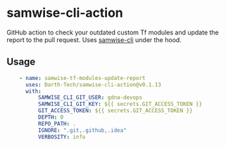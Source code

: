 # samwise-cli-action
GitHub action to check your outdated custom Tf modules and update the report to the pull request. Uses [samwise-cli]() under the hood.


## Usage
```yaml
	- name: samwise-tf-modules-update-report
	  uses: Darth-Tech/samwise-cli-action@v0.1.13
	  with:
		  SAMWISE_CLI_GIT_USER: gdna-devops
		  SAMWISE_CLI_GIT_KEY: ${{ secrets.GIT_ACCESS_TOKEN }}
		  GIT_ACCESS_TOKEN: ${{ secrets.GIT_ACCESS_TOKEN }}
		  DEPTH: 0
		  REPO_PATH: .
		  IGNORE: ".git,.github,.idea"
		  VERBOSITY: info
```
